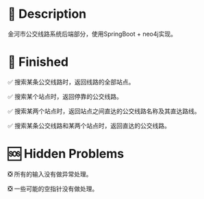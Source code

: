 # 🌈 Description



金河市公交线路系统后端部分，使用SpringBoot + neo4j实现。



# 📖 Finished



✅ 搜索某条公交线路时，返回线路的全部站点。

✅ 搜索某个站点时，返回停靠的公交线路。

✅ 搜索某两个站点时，返回站点之间直达的公交线路名称及其直达路线。

✅ 搜索某条公交线路和某两个站点时，返回直达的公交线路。



# 🆘 Hidden Problems



❎ 所有的输入没有做异常处理。

❎ 一些可能的空指针没有做处理。

